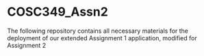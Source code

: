 # COSC349_Assn2
The following repository contains all necessary materials for the deployment of our extended Assignment 1 application, modified for Assignment 2
